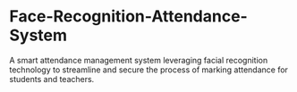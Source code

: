 # Face-Recognition-Attendance-System
A smart attendance management system leveraging facial recognition technology to streamline and secure the process of marking attendance for students and teachers. 
